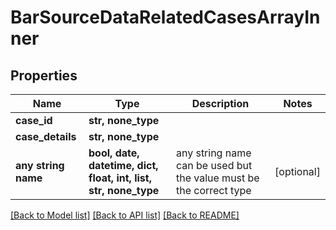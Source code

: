 # BarSourceDataRelatedCasesArrayInner


## Properties
Name | Type | Description | Notes
------------ | ------------- | ------------- | -------------
**case_id** | **str, none_type** |  | 
**case_details** | **str, none_type** |  | 
**any string name** | **bool, date, datetime, dict, float, int, list, str, none_type** | any string name can be used but the value must be the correct type | [optional]

[[Back to Model list]](../README.md#documentation-for-models) [[Back to API list]](../README.md#documentation-for-api-endpoints) [[Back to README]](../README.md)



